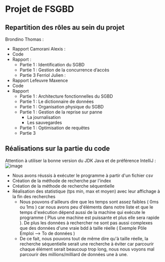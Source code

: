 # Projet de FSGBD
## Repartition des rôles au sein du projet
Brondino Thomas :
* Rapport
Camorani Alexis :
* Code 
* Rapport  :
   * Partie 1 : Identification du SGBD
   * Partie 1 : Gestion de la concurrence d’accès
   * Partie 3
Ferriol Julien :
* Rapport
Lefeuvre Maxence 
* Code 
* Rapport 
   * Partie 1 : Architecture fonctionnelles du SGBD 
   * Partie 1 : Le dictionnaire de données
   * Partie 1 : Organisation physique du SGBD
   * Partie 1 : Gestion de la reprise sur panne
      * La journalisation
      * Les sauvegardes 
   * Partie 1 : Optimisation de requêtes
   * Partie 3

## Réalisations sur la partie du code
Attention à utiliser la bonne version du JDK Java et de préférence IntelliJ :
![image](https://user-images.githubusercontent.com/28843048/123548642-ec3cac00-d765-11eb-92ae-9a59f55dd1d4.png)

* Nous avons réussis à exécuter le programme à partir d'un fichier csv
* Création de la méthode de recherche par l'index
* Création de la méthode de recherche séquentielle
* Réalisation des statistique (tps min, max et moyen) avec leur affichage à la fin des recherches
    * Nous pouvons d'ailleurs dire que les temps sont assez faibles ( 0ms ou 1ms ) car nous avons peu d'éléments dans notre liste et que le temps d'exécution dépend aussi de la machine qui exécute le programme ( Plus une machine est puissante et plus elle sera rapide ). De plus les données à rechercher ne sont pas aussi complexes que des données d'une vraie bdd à taille réelle ( Exemple Pôle Emploi --> To de données ) 
    * De ce fait, nous pouvons tout de même dire qu'à taille réelle, la recherche séquentielle serait une recherche à éviter car parcourir chaque élément serait beaucoup trop long, nous nous voyons mal parcourir des millions/milliard de données une à une. 

